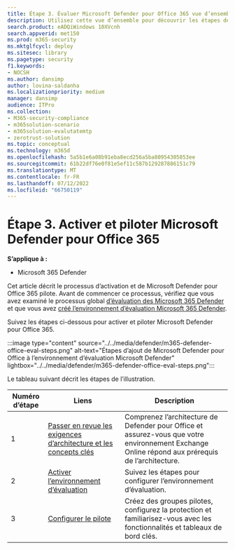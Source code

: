 ```yaml
---
title: Étape 3. Évaluer Microsoft Defender pour Office 365 vue d’ensemble
description: Utilisez cette vue d’ensemble pour découvrir les étapes de configuration d’un pilote MDO, notamment les exigences, l’activation ou l’activation de la version d’évaluation et la configuration du pilote.
search.product: eADQiWindows 10XVcnh
search.appverid: met150
ms.prod: m365-security
ms.mktglfcycl: deploy
ms.sitesec: library
ms.pagetype: security
f1.keywords:
- NOCSH
ms.author: dansimp
author: lovina-saldanha
ms.localizationpriority: medium
manager: dansimp
audience: ITPro
ms.collection:
- M365-security-compliance
- m365solution-scenario
- m365solution-evalutatemtp
- zerotrust-solution
ms.topic: conceptual
ms.technology: m365d
ms.openlocfilehash: 5a5b1e6a08b91eba8ecd256a5ba80954305853ee
ms.sourcegitcommit: 61b22df76e0f81e5ef11c587b129287886151c79
ms.translationtype: MT
ms.contentlocale: fr-FR
ms.lasthandoff: 07/12/2022
ms.locfileid: "66750119"
---
```

# <a name="step-3-enable-and-pilot-microsoft-defender-for-office-365"></a>Étape 3. Activer et piloter Microsoft Defender pour Office 365

**S’applique à :**
- Microsoft 365 Defender

Cet article décrit le processus d’activation et de Microsoft Defender pour Office 365 pilote. Avant de commencer ce processus, vérifiez que vous avez examiné le processus global [d’évaluation des Microsoft 365 Defender](eval-overview.md) et que vous avez [créé l’environnement d’évaluation Microsoft 365 Defender](eval-create-eval-environment.md). 
<br>

Suivez les étapes ci-dessous pour activer et piloter Microsoft Defender pour Office 365.

:::image type="content" source="../../media/defender/m365-defender-office-eval-steps.png" alt-text="Étapes d’ajout de Microsoft Defender pour Office à l’environnement d’évaluation Microsoft Defender" lightbox="../../media/defender/m365-defender-office-eval-steps.png":::

Le tableau suivant décrit les étapes de l’illustration.

| Numéro d’étape | Liens  |Description  |
|---------|---------|---------|
|1|[Passer en revue les exigences d’architecture et les concepts clés](eval-defender-office-365-architecture.md)    | Comprenez l’architecture de Defender pour Office et assurez-vous que votre environnement Exchange Online répond aux prérequis de l’architecture.       |
|2|[Activer l’environnement d’évaluation](eval-defender-office-365-enable-eval.md)     |   Suivez les étapes pour configurer l’environnement d’évaluation.      |
|3|[Configurer le pilote ](eval-defender-office-365-pilot.md)    |    Créez des groupes pilotes, configurez la protection et familiarisez-vous avec les fonctionnalités et tableaux de bord clés.     |

